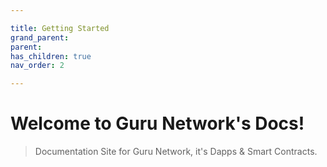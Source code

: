 ```yaml
---

title: Getting Started
grand_parent:
parent:
has_children: true
nav_order: 2

---
```



# Welcome to Guru Network's Docs!
> Documentation Site for Guru Network, it's Dapps & Smart Contracts.

